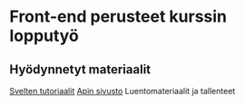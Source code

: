 # Front-end perusteet kurssin lopputyö

## Hyödynnetyt materiaalit

[Svelten tutoriaalit](https://svelte.dev/tutorial/)
[Apin sivusto](https://api.chucknorris.io/)
Luentomateriaalit ja tallenteet
